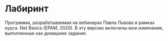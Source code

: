# Лабиринт
Программа, разрабатываемая на вебинарах Павла Львова в рамках курса .Net Basics (EPAM, 2020).
В эту версию включены мои изменения, выполненные как домашние задания.
